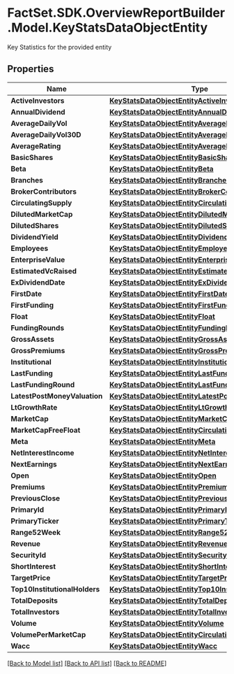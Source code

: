# FactSet.SDK.OverviewReportBuilder.Model.KeyStatsDataObjectEntity
Key Statistics for the provided entity

## Properties

Name | Type | Description | Notes
------------ | ------------- | ------------- | -------------
**ActiveInvestors** | [**KeyStatsDataObjectEntityActiveInvestors**](KeyStatsDataObjectEntityActiveInvestors.md) |  | [optional] 
**AnnualDividend** | [**KeyStatsDataObjectEntityAnnualDividend**](KeyStatsDataObjectEntityAnnualDividend.md) |  | [optional] 
**AverageDailyVol** | [**KeyStatsDataObjectEntityAverageDailyVol**](KeyStatsDataObjectEntityAverageDailyVol.md) |  | [optional] 
**AverageDailyVol30D** | [**KeyStatsDataObjectEntityAverageDailyVol30D**](KeyStatsDataObjectEntityAverageDailyVol30D.md) |  | [optional] 
**AverageRating** | [**KeyStatsDataObjectEntityAverageRating**](KeyStatsDataObjectEntityAverageRating.md) |  | [optional] 
**BasicShares** | [**KeyStatsDataObjectEntityBasicShares**](KeyStatsDataObjectEntityBasicShares.md) |  | [optional] 
**Beta** | [**KeyStatsDataObjectEntityBeta**](KeyStatsDataObjectEntityBeta.md) |  | [optional] 
**Branches** | [**KeyStatsDataObjectEntityBranches**](KeyStatsDataObjectEntityBranches.md) |  | [optional] 
**BrokerContributors** | [**KeyStatsDataObjectEntityBrokerContributors**](KeyStatsDataObjectEntityBrokerContributors.md) |  | [optional] 
**CirculatingSupply** | [**KeyStatsDataObjectEntityCirculatingSupply**](KeyStatsDataObjectEntityCirculatingSupply.md) |  | [optional] 
**DilutedMarketCap** | [**KeyStatsDataObjectEntityDilutedMarketCap**](KeyStatsDataObjectEntityDilutedMarketCap.md) |  | [optional] 
**DilutedShares** | [**KeyStatsDataObjectEntityDilutedShares**](KeyStatsDataObjectEntityDilutedShares.md) |  | [optional] 
**DividendYield** | [**KeyStatsDataObjectEntityDividendYield**](KeyStatsDataObjectEntityDividendYield.md) |  | [optional] 
**Employees** | [**KeyStatsDataObjectEntityEmployees**](KeyStatsDataObjectEntityEmployees.md) |  | [optional] 
**EnterpriseValue** | [**KeyStatsDataObjectEntityEnterpriseValue**](KeyStatsDataObjectEntityEnterpriseValue.md) |  | [optional] 
**EstimatedVcRaised** | [**KeyStatsDataObjectEntityEstimatedVcRaised**](KeyStatsDataObjectEntityEstimatedVcRaised.md) |  | [optional] 
**ExDividendDate** | [**KeyStatsDataObjectEntityExDividendDate**](KeyStatsDataObjectEntityExDividendDate.md) |  | [optional] 
**FirstDate** | [**KeyStatsDataObjectEntityFirstDate**](KeyStatsDataObjectEntityFirstDate.md) |  | [optional] 
**FirstFunding** | [**KeyStatsDataObjectEntityFirstFunding**](KeyStatsDataObjectEntityFirstFunding.md) |  | [optional] 
**Float** | [**KeyStatsDataObjectEntityFloat**](KeyStatsDataObjectEntityFloat.md) |  | [optional] 
**FundingRounds** | [**KeyStatsDataObjectEntityFundingRounds**](KeyStatsDataObjectEntityFundingRounds.md) |  | [optional] 
**GrossAssets** | [**KeyStatsDataObjectEntityGrossAssets**](KeyStatsDataObjectEntityGrossAssets.md) |  | [optional] 
**GrossPremiums** | [**KeyStatsDataObjectEntityGrossPremiums**](KeyStatsDataObjectEntityGrossPremiums.md) |  | [optional] 
**Institutional** | [**KeyStatsDataObjectEntityInstitutional**](KeyStatsDataObjectEntityInstitutional.md) |  | [optional] 
**LastFunding** | [**KeyStatsDataObjectEntityLastFunding**](KeyStatsDataObjectEntityLastFunding.md) |  | [optional] 
**LastFundingRound** | [**KeyStatsDataObjectEntityLastFundingRound**](KeyStatsDataObjectEntityLastFundingRound.md) |  | [optional] 
**LatestPostMoneyValuation** | [**KeyStatsDataObjectEntityLatestPostMoneyValuation**](KeyStatsDataObjectEntityLatestPostMoneyValuation.md) |  | [optional] 
**LtGrowthRate** | [**KeyStatsDataObjectEntityLtGrowthRate**](KeyStatsDataObjectEntityLtGrowthRate.md) |  | [optional] 
**MarketCap** | [**KeyStatsDataObjectEntityMarketCap**](KeyStatsDataObjectEntityMarketCap.md) |  | [optional] 
**MarketCapFreeFloat** | [**KeyStatsDataObjectEntityCirculatingSupply**](KeyStatsDataObjectEntityCirculatingSupply.md) |  | [optional] 
**Meta** | [**KeyStatsDataObjectEntityMeta**](KeyStatsDataObjectEntityMeta.md) |  | [optional] 
**NetInterestIncome** | [**KeyStatsDataObjectEntityNetInterestIncome**](KeyStatsDataObjectEntityNetInterestIncome.md) |  | [optional] 
**NextEarnings** | [**KeyStatsDataObjectEntityNextEarnings**](KeyStatsDataObjectEntityNextEarnings.md) |  | [optional] 
**Open** | [**KeyStatsDataObjectEntityOpen**](KeyStatsDataObjectEntityOpen.md) |  | [optional] 
**Premiums** | [**KeyStatsDataObjectEntityPremiums**](KeyStatsDataObjectEntityPremiums.md) |  | [optional] 
**PreviousClose** | [**KeyStatsDataObjectEntityPreviousClose**](KeyStatsDataObjectEntityPreviousClose.md) |  | [optional] 
**PrimaryId** | [**KeyStatsDataObjectEntityPrimaryId**](KeyStatsDataObjectEntityPrimaryId.md) |  | [optional] 
**PrimaryTicker** | [**KeyStatsDataObjectEntityPrimaryTicker**](KeyStatsDataObjectEntityPrimaryTicker.md) |  | [optional] 
**Range52Week** | [**KeyStatsDataObjectEntityRange52Week**](KeyStatsDataObjectEntityRange52Week.md) |  | [optional] 
**Revenue** | [**KeyStatsDataObjectEntityRevenue**](KeyStatsDataObjectEntityRevenue.md) |  | [optional] 
**SecurityId** | [**KeyStatsDataObjectEntitySecurityId**](KeyStatsDataObjectEntitySecurityId.md) |  | [optional] 
**ShortInterest** | [**KeyStatsDataObjectEntityShortInterest**](KeyStatsDataObjectEntityShortInterest.md) |  | [optional] 
**TargetPrice** | [**KeyStatsDataObjectEntityTargetPrice**](KeyStatsDataObjectEntityTargetPrice.md) |  | [optional] 
**Top10InstitutionalHolders** | [**KeyStatsDataObjectEntityTop10InstitutionalHolders**](KeyStatsDataObjectEntityTop10InstitutionalHolders.md) |  | [optional] 
**TotalDeposits** | [**KeyStatsDataObjectEntityTotalDeposits**](KeyStatsDataObjectEntityTotalDeposits.md) |  | [optional] 
**TotalInvestors** | [**KeyStatsDataObjectEntityTotalInvestors**](KeyStatsDataObjectEntityTotalInvestors.md) |  | [optional] 
**Volume** | [**KeyStatsDataObjectEntityVolume**](KeyStatsDataObjectEntityVolume.md) |  | [optional] 
**VolumePerMarketCap** | [**KeyStatsDataObjectEntityCirculatingSupply**](KeyStatsDataObjectEntityCirculatingSupply.md) |  | [optional] 
**Wacc** | [**KeyStatsDataObjectEntityWacc**](KeyStatsDataObjectEntityWacc.md) |  | [optional] 

[[Back to Model list]](../README.md#documentation-for-models) [[Back to API list]](../README.md#documentation-for-api-endpoints) [[Back to README]](../README.md)

